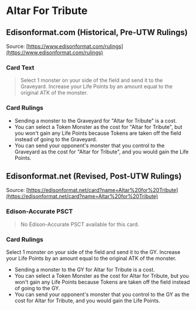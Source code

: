 # Altar For Tribute

## Edisonformat.com (Historical, Pre-UTW Rulings)

Source: [https://www.edisonformat.com/rulings](https://www.edisonformat.com/rulings)

### Card Text

> Select 1 monster on your side of the field and send it to the Graveyard. Increase your Life Points by an amount equal to the original ATK of the monster.

### Card Rulings

*   Sending a monster to the Graveyard for "Altar for Tribute" is a cost.
*   You can select a Token Monster as the cost for "Altar for Tribute", but you won't gain any Life Points because Tokens are taken off the field instead of going to the Graveyard.
*   You can send your opponent's monster that you control to the Graveyard as the cost for "Altar for Tribute", and you would gain the Life Points.

## Edisonformat.net (Revised, Post-UTW Rulings)

Source: [https://edisonformat.net/card?name=Altar%20for%20Tribute](https://edisonformat.net/card?name=Altar%20for%20Tribute)

### Edison-Accurate PSCT

> No Edison-Accurate PSCT available for this card.

### Card Rulings

Select 1 monster on your side of the field and send it to the GY. Increase your Life Points by an amount equal to the original ATK of the monster.
*   Sending a monster to the GY for Altar for Tribute is a cost.
*   You can select a Token Monster as the cost for Altar for Tribute, but you won't gain any Life Points because Tokens are taken off the field instead of going to the GY.
*   You can send your opponent's monster that you control to the GY as the cost for Altar for Tribute, and you would gain the Life Points.
            